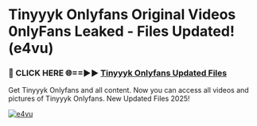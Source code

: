 # Tinyyyk Onlyfans Original Videos 0nlyFans Leaked - Files Updated! (e4vu)

<h3>🔴 CLICK HERE 🌐==►► <a href="https://tinyurl.com/ehrbuxhb" rel="nofollow">Tinyyyk Onlyfans Updated Files</a></h3>

Get Tinyyyk Onlyfans and all content. Now you can access all videos and pictures of Tinyyyk Onlyfans. New Updated Files 2025!

[![e4vu](https://i.imgur.com/lVYEuWS.gif)](https://tinyurl.com/ehrbuxhb)

